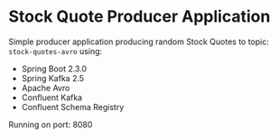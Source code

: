 # Stock Quote Producer Application

Simple producer application producing random Stock Quotes to topic: `stock-quotes-avro` using:

* Spring Boot 2.3.0
* Spring Kafka 2.5
* Apache Avro
* Confluent Kafka
* Confluent Schema Registry

Running on port: 8080



